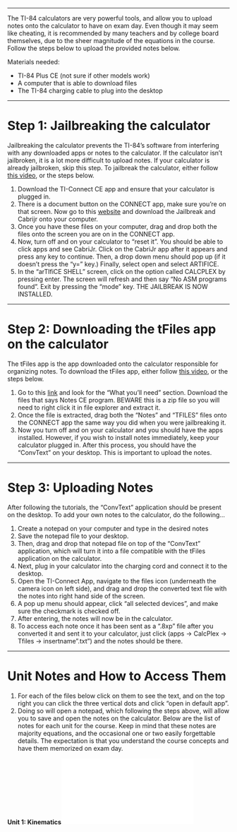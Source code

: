 _________________
The TI-84 calculators are very powerful tools, and allow you to upload notes onto the calculator to have on exam day. Even though it may seem like cheating, it is recommended by many teachers and by college board themselves, due to the sheer magnitude of the equations in the course. Follow the steps below to upload the provided notes below.

Materials needed: 
- TI-84 Plus CE (not sure if other models work)
- A computer that is able to download files
- The TI-84 charging cable to plug into the desktop
-----
# Step 1: Jailbreaking the calculator
Jailbreaking the calculator prevents the TI-84’s software from interfering with any downloaded apps or notes to the calculator. If the calculator isn’t jailbroken, it is a lot more difficult to upload notes. If your calculator is already jailbroken, skip this step. To jailbreak the calculator, either follow [this video](https://www.youtube.com/watch?v=-t0H2nl75TA), or the steps below.
1. Download the TI-Connect CE app and ensure that your calculator is plugged in.
2. There is a document button on the CONNECT app, make sure you’re on that screen. Now go to this [website](https://calcplex.com/ti84plusce-jailbreak-tutorial/) and download the Jailbreak and Cabrijr onto your computer.
3. Once you have these files on your computer, drag and drop both the files onto the screen you are on in the CONNECT app. 
4. Now, turn off and on your calculator to “reset it”. You should be able to click apps and see CabriJr. Click on the CabriJr app after it appears and press any key to continue. Then, a drop down menu should pop up (if it doesn’t press the “y=” key.) Finally, select open and select ARTIFICE.
5. In the “arTIfiCE SHELL” screen, click on the option called CALCPLEX by pressing enter. The screen will refresh and then say “No ASM programs found”. Exit by pressing the “mode” key. THE JAILBREAK IS NOW INSTALLED.
----
# Step 2: Downloading the tFiles app on the calculator
The tFiles app is the app downloaded onto the calculator responsible for organizing notes. To download the tFiles app, either follow [this video](https://youtu.be/C-6Qqudk4js?si=l0pGMgFEezlh3PZY), or the steps below.
1. Go to this [link](https://www.ti84calcwiz.com/how-to-put-notes-on-the-ti-84-plus-ce/) and look for the “What you’ll need” section. Download the files that says Notes CE program. BEWARE this is a zip file so you will need to right click it in file explorer and extract it.
2. Once the file is extracted, drag both the “Notes” and “TFILES” files onto the CONNECT app the same way you did when you were jailbreaking it. 
3. Now you turn off and on your calculator and you should have the apps installed. However, if you wish to install notes immediately, keep your calculator plugged in.
After this process, you should have the “ConvText” on your desktop. This is important to upload the notes.
_________________
# Step 3: Uploading Notes
After following the tutorials, the “ConvText” application should be present on the desktop. To add your own notes to the calculator, do the following…
1. Create a notepad on your computer and type in the desired notes
2. Save the notepad file to your desktop.
3. Then, drag and drop that notepad file on top of the “ConvText” application, which will turn it into a file compatible with the tFiles application on the calculator.
4. Next, plug in your calculator into the charging cord and connect it to the desktop.
5. Open the TI-Connect App, navigate to the files icon (underneath the camera icon on left side), and drag and drop the converted text file with the notes into right hand side of the screen.
6. A pop up menu should appear, click “all selected devices”, and make sure the checkmark is checked off.
7. After entering, the notes will now be in the calculator.
8. To access each note once it has been sent as a “.8xp” file after you converted it and sent it to your calculator, just click (apps → CalcPlex → Tfiles → insertname”.txt”) and the notes should be there.
-----
# Unit Notes and How to Access Them
1. For each of the files below click on them to see the text, and on the top right you can click the three vertical dots and click “open in default app”. 
2. Doing so will open a notepad, which following the steps above, will allow you to save and open the notes on the calculator.
Below are the list of notes for each unit for the course. Keep in mind that these notes are majority equations, and the occasional one or two easily forgettable details. The expectation is that you understand the course concepts and have them memorized on exam day.

**Unit 1: Kinematics**![](U1kinematics.txt)


